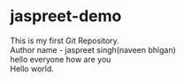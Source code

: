 # jaspreet-demo
This is my first Git Repository.
<br>
Author name -  jaspreet singh(naveen bhigan)
<br>
hello everyone how are you 
<br>
Hello world.
